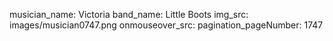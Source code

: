 musician_name: Victoria
band_name: Little Boots
img_src: images/musician0747.png
onmouseover_src: 
pagination_pageNumber: 1747